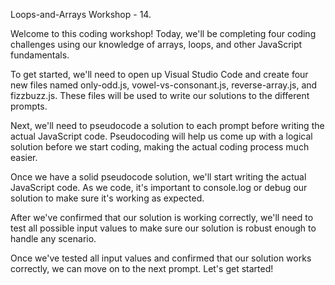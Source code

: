 Loops-and-Arrays
Workshop - 14.

Welcome to this coding workshop! Today, we'll be completing four coding challenges using our knowledge of arrays, loops, and other JavaScript fundamentals.

To get started, we'll need to open up Visual Studio Code and create four new files named only-odd.js, vowel-vs-consonant.js, reverse-array.js, and fizzbuzz.js. These files will be used to write our solutions to the different prompts.

Next, we'll need to pseudocode a solution to each prompt before writing the actual JavaScript code. Pseudocoding will help us come up with a logical solution before we start coding, making the actual coding process much easier.

Once we have a solid pseudocode solution, we'll start writing the actual JavaScript code. As we code, it's important to console.log or debug our solution to make sure it's working as expected.

After we've confirmed that our solution is working correctly, we'll need to test all possible input values to make sure our solution is robust enough to handle any scenario.

Once we've tested all input values and confirmed that our solution works correctly, we can move on to the next prompt. Let's get started!
